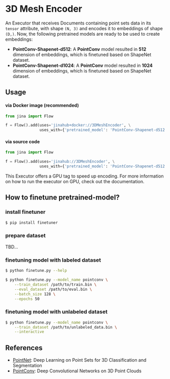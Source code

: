 # 3D Mesh Encoder

An Executor that receives Documents containing point sets data in its `tensor` attribute, with shape `(N, 3)` and encodes it to embeddings of shape `(D,)`.
Now, the following pretrained models are ready to be used to create embeddings:

- **PointConv-Shapenet-d512**: A **PointConv** model resulted in **512** dimension of embeddings, which is finetuned based on ShapeNet dataset.
- **PointConv-Shapenet-d1024**: A **PointConv** model resulted in **1024** dimension of embeddings, which is finetuned based on ShapeNet dataset.



## Usage

#### via Docker image (recommended)

```python
from jina import Flow

f = Flow().add(uses='jinahub+docker://3DMeshEncoder', \
               uses_with={'pretrained_model': 'PointConv-Shapenet-d512'})
```

#### via source code

```python
from jina import Flow

f = Flow().add(uses='jinahub://3DMeshEncoder', \
               uses_with={'pretrained_model': 'PointConv-Shapenet-d512'})
```

This Executor offers a GPU tag to speed up encoding. For more information on how to run the executor on GPU, check out the documentation.


## How to finetune pretrained-model?

### install finetuner

```bash
$ pip install finetuner
```

### prepare dataset

TBD...

### finetuning model with labeled dataset

```bash
$ python finetune.py --help

$ python finetune.py --model_name pointconv \
    --train_dataset /path/to/train.bin \
    --eval_dataset /path/to/eval.bin \
    --batch_size 128 \
    --epochs 50
```

### finetuning model with unlabeled dataset

```bash
$ python finetune.py --model_name pointconv \
    --train_dataset /path/to/unlabeled_data.bin \
    --interactive
```


## References

- [PointNet](https://arxiv.org/abs/1612.00593):  Deep Learning on Point Sets for 3D Classification and Segmentation
- [PointConv](https://arxiv.org/abs/1811.07246): Deep Convolutional Networks on 3D Point Clouds
